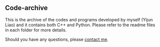 ## Code-archive
This is the archive of the codes and programs developed by myself (Yijun Liao) and it contains both C++ and Python. Please refer to the readme files in each folder for more details.

Should you have any questions, please [contact me](yijun8909@gmail.com).
